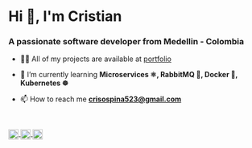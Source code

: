 <h1 align="left">Hi 👋, I'm Cristian</h1>
<h3 align="left">A passionate software developer from Medellin - Colombia</h3>

- 👨‍💻 All of my projects are available at [portfolio](http://bit.ly/CrisOspina)

- 🌱 I’m currently learning **Microservices ⚛, RabbitMQ 🐰, Docker 🐳, Kubernetes ☸**

- 📫 How to reach me **crisospina523@gmail.com**

<br>

<p>
  <a href="https://twitter.com/crisospina523" target="blank">
    <img align="center" src="https://cdn.jsdelivr.net/npm/simple-icons@3.0.1/icons/twitter.svg" alt="crisospina523" height="20" width="20" />
  </a>
  <a href="https://linkedin.com/in/cristian-ospina-38814a124" target="blank">
    <img align="center" src="https://cdn.jsdelivr.net/npm/simple-icons@3.0.1/icons/linkedin.svg" alt="cristian-ospina-38814a124" height="20" width="20" />
  </a>
  <a href="https://instagram.com/cristian_ospina__" target="blank"><img align="center" src="https://cdn.jsdelivr.net/npm/simple-icons@3.0.1/icons/instagram.svg" alt="cristian_ospina__" height="20" width="20" />
  </a>
</p>
